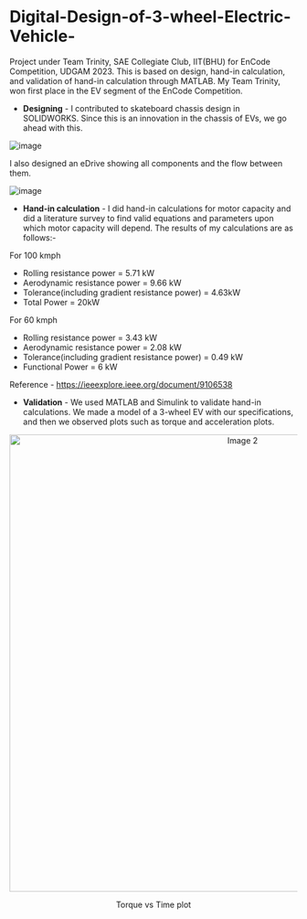 # Digital-Design-of-3-wheel-Electric-Vehicle-
Project under Team Trinity, SAE Collegiate Club, IIT(BHU) for EnCode Competition, UDGAM 2023. This is based on design, hand-in calculation, and validation of hand-in calculation through MATLAB. My Team Trinity, won first place in the EV segment of the EnCode Competition.

* **Designing** - I contributed to skateboard chassis design in SOLIDWORKS. Since this is an innovation in the chassis of EVs, we go ahead with this.

![image](https://github.com/nk-16/Digital-Design-of-3-wheel-Electric-Vehicle-/assets/128499808/e364cb34-5e93-4cfd-9437-e42f54591911)

I also designed an eDrive showing all components and the flow between them.

![image](https://github.com/nk-16/Digital-Design-of-3-wheel-Electric-Vehicle-/assets/128499808/40ebc530-bc39-4ce6-8c5e-7d4280f0b8cd)

* **Hand-in calculation** - I did hand-in calculations for motor capacity and did a literature survey to find valid equations and parameters upon which motor capacity will depend. The results of my calculations are as follows:-

For 100 kmph
*  Rolling resistance power = 5.71 kW
*  Aerodynamic resistance power = 9.66 kW
*  Tolerance(including gradient resistance power) = 4.63kW
*  Total Power = 20kW
  
For 60 kmph
*  Rolling resistance power = 3.43 kW
*  Aerodynamic resistance power = 2.08 kW
*  Tolerance(including gradient resistance power) = 0.49 kW
*  Functional Power = 6 kW

Reference - https://ieeexplore.ieee.org/document/9106538

* **Validation** -  We used MATLAB and Simulink to validate hand-in calculations. We made a model of a 3-wheel EV with our specifications, and then we observed plots such as torque and acceleration plots.

<div align="center">
  <img src="https://github.com/nk-16/Digital-Design-of-3-wheel-Electric-Vehicle-/assets/128499808/f95d6b1a-21ab-47ca-9a43-0c199ed4a39a" alt="Image 2" width="800"/>
    <p>Torque vs Time plot</p>
</div>


